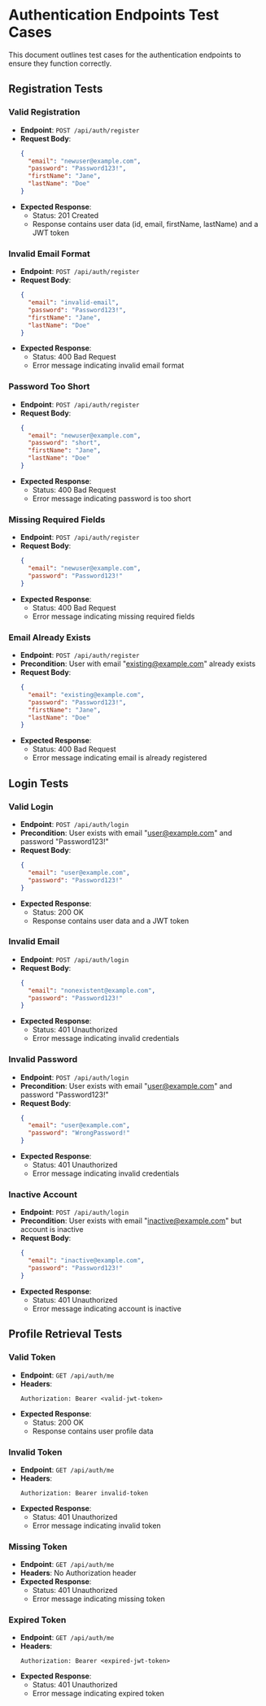 # Authentication Endpoints Test Cases

This document outlines test cases for the authentication endpoints to ensure they function correctly.

## Registration Tests

### Valid Registration
- **Endpoint**: `POST /api/auth/register`
- **Request Body**:
  ```json
  {
    "email": "newuser@example.com",
    "password": "Password123!",
    "firstName": "Jane",
    "lastName": "Doe"
  }
  ```
- **Expected Response**:
  - Status: 201 Created
  - Response contains user data (id, email, firstName, lastName) and a JWT token

### Invalid Email Format
- **Endpoint**: `POST /api/auth/register`
- **Request Body**:
  ```json
  {
    "email": "invalid-email",
    "password": "Password123!",
    "firstName": "Jane",
    "lastName": "Doe"
  }
  ```
- **Expected Response**:
  - Status: 400 Bad Request
  - Error message indicating invalid email format

### Password Too Short
- **Endpoint**: `POST /api/auth/register`
- **Request Body**:
  ```json
  {
    "email": "newuser@example.com",
    "password": "short",
    "firstName": "Jane",
    "lastName": "Doe"
  }
  ```
- **Expected Response**:
  - Status: 400 Bad Request
  - Error message indicating password is too short

### Missing Required Fields
- **Endpoint**: `POST /api/auth/register`
- **Request Body**:
  ```json
  {
    "email": "newuser@example.com",
    "password": "Password123!"
  }
  ```
- **Expected Response**:
  - Status: 400 Bad Request
  - Error message indicating missing required fields

### Email Already Exists
- **Endpoint**: `POST /api/auth/register`
- **Precondition**: User with email "existing@example.com" already exists
- **Request Body**:
  ```json
  {
    "email": "existing@example.com",
    "password": "Password123!",
    "firstName": "Jane",
    "lastName": "Doe"
  }
  ```
- **Expected Response**:
  - Status: 400 Bad Request
  - Error message indicating email is already registered

## Login Tests

### Valid Login
- **Endpoint**: `POST /api/auth/login`
- **Precondition**: User exists with email "user@example.com" and password "Password123!"
- **Request Body**:
  ```json
  {
    "email": "user@example.com",
    "password": "Password123!"
  }
  ```
- **Expected Response**:
  - Status: 200 OK
  - Response contains user data and a JWT token

### Invalid Email
- **Endpoint**: `POST /api/auth/login`
- **Request Body**:
  ```json
  {
    "email": "nonexistent@example.com",
    "password": "Password123!"
  }
  ```
- **Expected Response**:
  - Status: 401 Unauthorized
  - Error message indicating invalid credentials

### Invalid Password
- **Endpoint**: `POST /api/auth/login`
- **Precondition**: User exists with email "user@example.com" and password "Password123!"
- **Request Body**:
  ```json
  {
    "email": "user@example.com",
    "password": "WrongPassword!"
  }
  ```
- **Expected Response**:
  - Status: 401 Unauthorized
  - Error message indicating invalid credentials

### Inactive Account
- **Endpoint**: `POST /api/auth/login`
- **Precondition**: User exists with email "inactive@example.com" but account is inactive
- **Request Body**:
  ```json
  {
    "email": "inactive@example.com",
    "password": "Password123!"
  }
  ```
- **Expected Response**:
  - Status: 401 Unauthorized
  - Error message indicating account is inactive

## Profile Retrieval Tests

### Valid Token
- **Endpoint**: `GET /api/auth/me`
- **Headers**: 
  ```
  Authorization: Bearer <valid-jwt-token>
  ```
- **Expected Response**:
  - Status: 200 OK
  - Response contains user profile data

### Invalid Token
- **Endpoint**: `GET /api/auth/me`
- **Headers**: 
  ```
  Authorization: Bearer invalid-token
  ```
- **Expected Response**:
  - Status: 401 Unauthorized
  - Error message indicating invalid token

### Missing Token
- **Endpoint**: `GET /api/auth/me`
- **Headers**: No Authorization header
- **Expected Response**:
  - Status: 401 Unauthorized
  - Error message indicating missing token

### Expired Token
- **Endpoint**: `GET /api/auth/me`
- **Headers**: 
  ```
  Authorization: Bearer <expired-jwt-token>
  ```
- **Expected Response**:
  - Status: 401 Unauthorized
  - Error message indicating expired token 